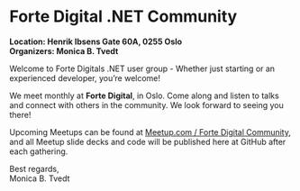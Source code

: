 # Forte Digital .NET Community

**Location: Henrik Ibsens Gate 60A, 0255 Oslo**  
**Organizers: Monica B. Tvedt**

Welcome to Forte Digitals .NET user group - 
Whether just starting or an experienced developer, you’re welcome! 

We meet monthly at **Forte Digital**, in Oslo. Come along and listen to talks and connect with others in the community. 
We look forward to seeing you there!

Upcoming Meetups can be found at [Meetup.com / Forte Digital Community](https://www.meetup.com/Forte-Digital-Community/), and
all Meetup slide decks and code will be published here at GitHub after each gathering.


Best regards,  
Monica B. Tvedt
